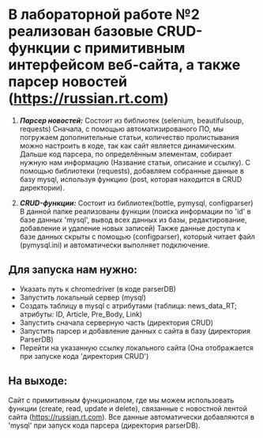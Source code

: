 # В лабораторной работе №2 реализован базовые CRUD-функции с примитивным интерфейсом веб-сайта, а также парсер новостей (https://russian.rt.com)

1. ___Парсер новостей:___
Состоит из библиотек (selenium, beautifulsoup, requests)
Сначала, с помощью автоматизированого ПО, мы погружаем дополнительные статьи, количество пролистывания можно настроить в коде, так как сайт является динамическим. Дальше код парсера, по определённым элементам, собирает нужную нам информацию (Название статьи, описание и ссылку). С помощью библиотеки (requests), добавляем собранные данные в базу mysql, используя функцию (post, которая находится в CRUD директории).

2. ___CRUD-функции:___
Состоит из библиотек(bottle, pymysql, configparser)
В данной папке реализованы функции (поиска информации по 'id' в базе данных 'mysql', вывод всех данных из базы, редактирование, добавление и удаление новых записей)
Также данные доступа к базе данных скрыты с помощью (configparser), который читает файл (pymysql.ini) и автоматически выполняет подключение.

## Для запуска нам нужно:

* Указать путь к chromedriver (в коде parserDB)
* Запустить локальный сервер (mysql)
* Создать таблицу в mysql с атрибутами (таблица: news_data_RT; атрибуты: ID, Article, Pre_Body, Link)
* Запустить сначала серверную часть (директория CRUD)
* Запустить парсер и добавление данных с сайта в базу (директория ParserDB)
* Перейти на указанную ссылку локального сайта (Она отображается при запуске кода 'директория CRUD')

## На выходе:
Сайт с примитивным функционалом, где мы можем использовать функции (create, read, update и delete), связанные с новостной лентой сайта (https://russian.rt.com). Все данные автоматически добавляются в 'mysql' при запуск кода парсера (директория parserDB).
